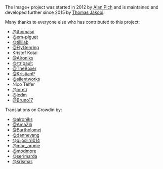 The Image+ project was started in 2012 by [Alan Pich](https://github.com/alanpich) and is maintained and developed further since 2015 by [Thomas Jakobi](https://github.com/jako).

Many thanks to everyone else who has contributed to this project:

* [@thomasd](https://github.com/thomasd)
* [@em-piguet](https://github.com/empiguet)
* [@tillilab](https://github.com/tillilab)
* [@FlyGenring](https://github.com/FlyGenring)
* Kristof Kotai
* [@Alroniks](https://github.com/alroniks)
* [@rtripault](https://github.com/rtripault)
* [@TheBoxer](https://github.com/TheBoxer)
* [@KristianP](https://github.com/KristianP)
* [@silentworks](https://github.com/silentworks)
* Nico Telfer
* [@inreti](https://github.com/inreti)
* [@jcdm](https://github.com/jcdm)
* [@Bruno17](https://github.com/Bruno17)

Translations on Crowdin by:
* [@alroniks](https://crowdin.com/profile/alroniks)
* [@AmaZili](https://crowdin.com/profile/AmaZili)
* [@Bartholomej](https://crowdin.com/profile/Bartholomej)
* [@dannevang](https://crowdin.com/profile/dannevang)
* [@gljoslin1014](https://crowdin.com/profile/gljoslin1014)
* [@mac_aronie](https://crowdin.com/profile/mac_aronie)
* [@modmore](https://crowdin.com/profile/modmore)
* [@serimarda](https://crowdin.com/profile/serimarda)
* [@krismas](https://crowdin.com/profile/krismas)

<!-- Piwik -->
<script type="text/javascript">
  var _paq = _paq || [];
  _paq.push(['trackPageView']);
  _paq.push(['enableLinkTracking']);
  (function() {
    var u="//piwik.partout.info/";
    _paq.push(['setTrackerUrl', u+'piwik.php']);
    _paq.push(['setSiteId', 13]);
    var d=document, g=d.createElement('script'), s=d.getElementsByTagName('script')[0];
    g.type='text/javascript'; g.async=true; g.defer=true; g.src=u+'piwik.js'; s.parentNode.insertBefore(g,s);
  })();
</script>
<noscript><p><img src="//piwik.partout.info/piwik.php?idsite=13" style="border:0;" alt="" /></p></noscript>
<!-- End Piwik Code -->
